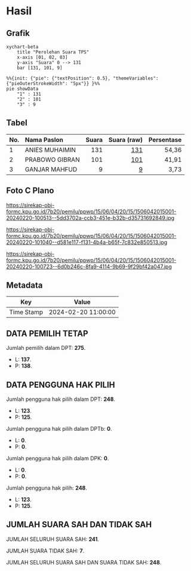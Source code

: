 # Hasil

## Grafik

```mermaid
xychart-beta
    title "Perolehan Suara TPS"
    x-axis [01, 02, 03]
    y-axis "Suara" 0 --> 131
    bar [131, 101, 9]
```

```mermaid
%%{init: {"pie": {"textPosition": 0.5}, "themeVariables": {"pieOuterStrokeWidth": "5px"}} }%%
pie showData
    "1" : 131
    "2" : 101
    "3" : 9
```

## Tabel

| No. | Nama Paslon    | Suara | Suara (raw) | Persentase |
|:--- |:-------------- | -----:| -----------:| ----------:|
| 1   | ANIES MUHAIMIN | 131   | [131][p-1]  | 54,36      |
| 2   | PRABOWO GIBRAN | 101   | [101][p-2]  | 41,91      |
| 3   | GANJAR MAHFUD  | 9     | [9][p-3]    | 3,73       |


[p-1]: https://github.com/gigit-pemilu/pemilu-2024-15-jambi/blob/main/pilpres/hitung-suara/sub/15-jambi/sub/06-tanjung-jabung-barat/sub/04-betara/sub/2015-bunga-tanjung/sub/001-tps/sub/paslon-1.txt
[p-2]: https://github.com/gigit-pemilu/pemilu-2024-15-jambi/blob/main/pilpres/hitung-suara/sub/15-jambi/sub/06-tanjung-jabung-barat/sub/04-betara/sub/2015-bunga-tanjung/sub/001-tps/sub/paslon-2.txt
[p-3]: https://github.com/gigit-pemilu/pemilu-2024-15-jambi/blob/main/pilpres/hitung-suara/sub/15-jambi/sub/06-tanjung-jabung-barat/sub/04-betara/sub/2015-bunga-tanjung/sub/001-tps/sub/paslon-3.txt

## Foto C Plano

https://sirekap-obj-formc.kpu.go.id/7b20/pemilu/ppwp/15/06/04/20/15/1506042015001-20240220-100513--5dd3702a-ccb3-451e-b32b-d35731692849.jpg

https://sirekap-obj-formc.kpu.go.id/7b20/pemilu/ppwp/15/06/04/20/15/1506042015001-20240220-101040--d581e117-f131-4b4a-b65f-7c832e850513.jpg

https://sirekap-obj-formc.kpu.go.id/7b20/pemilu/ppwp/15/06/04/20/15/1506042015001-20240220-100723--6d0b246c-8fa9-4114-9b69-9f29bf42a047.jpg


## Metadata

| Key        | Value               |
| ---------- | ------------------- |
| Time Stamp | 2024-02-20 11:00:00 |


## DATA PEMILIH TETAP

Jumlah pemilih dalam DPT: **275**.
 * L: **137**.
 * P: **138**.

## DATA PENGGUNA HAK PILIH

Jumlah pengguna hak pilih dalam DPT: **248**.
 * L: **123**.
 * P: **125**.

Jumlah pengguna hak pilih dalam DPTb: **0**.
 * L: **0**.
 * P: **0**.

Jumlah pengguna hak pilih dalam DPK: **0**.
 * L: **0**.
 * P: **0**.

Jumlah pengguna hak pilih: **248**.
 * L: **123**.
 * P: **125**.

## JUMLAH SUARA SAH DAN TIDAK SAH

JUMLAH SELURUH SUARA SAH: **241**.

JUMLAH SUARA TIDAK SAH: **7**.

JUMLAH SELURUH SUARA SAH DAN SUARA TIDAK SAH: **248**.


